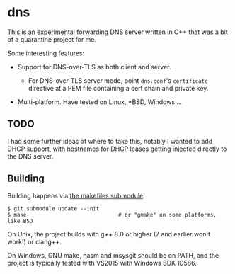 # dns

This is an experimental forwarding DNS server written in C++ that was a bit of a
quarantine project for me.

Some interesting features:

* Support for DNS-over-TLS as both client and server.

   - For DNS-over-TLS server mode, point `dns.conf`'s `certificate` directive at a PEM
     file containing a cert chain and private key.

* Multi-platform.  Have tested on Linux, *BSD, Windows ...

## TODO

I had some further ideas of where to take this, notably I wanted to add DHCP support,
with hostnames for DHCP leases getting injected directly to the DNS server.

## Building

Building happens via [the makefiles submodule][1].

    $ git submodule update --init
    $ make                             # or "gmake" on some platforms, like BSD

On Unix, the project builds with g++ 8.0 or higher (7 and earlier won't work!)
or clang++.

On Windows, GNU make, nasm and msysgit should be on PATH, and the project is
typically tested with VS2015 with Windows SDK 10586.

[1]: https://github.com/asveikau/makefiles
